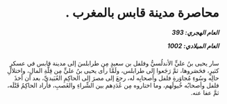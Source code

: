 <h1 dir="rtl">محاصرة مدينة قابس بالمغرب .</h1>

<h5 dir="rtl">العام الهجري:  393

العام الميلادي: 1002

</h5>

<p dir="rtl">سار يحيى بنُ عليٍّ الأندلُسيُّ وفلفل بن سعيدٍ مِن طرابلسَ إلى مدينة قابس في عسكرٍ كثيرٍ، فحَصَروها، ثمَّ رَجَعوا إلى طرابلس، ولَمَّا رأى يحيى بنُ عليٍّ مِن قِلَّةِ المالِ، واختلالِ حالِه وسُوءِ مُجاوَرةِ فلفل وأصحابِه له، رجعَ إلى مصرَ إلى الحاكِمِ العُبَيديِّ، بعد أن أخذَ فلفل وأصحابُه خُيولَهم، وما اختاروه مِن عُدَدِهم بين الشِّراءِ والغَصبِ، فأراد الحاكِمُ قَتْلَه، ثمَّ عفا عنه.</p></br>
